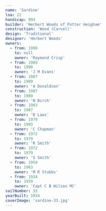 ```yaml
---
name: 'Sardine'
loa: 22
handicap: 994
builder: 'Herbert Woods of Potter Heigham'
construction: 'Wood (Carvel)'
design: 'Traditional'
designer: 'Herbert Woods'
owners:
  - from: 1990
    to: null
    owner: 'Raymond Crisp'
  - from: 1989
    to: 1990
    owner: 'J M Evans'
  - from: 1987
    to: 1989
    owner: 'A Donaldson'
  - from: 1987
    to: 1989
    owner: 'N Birch'
  - from: 1983
    to: 1987
    owner: 'D Laws'
  - from: 1979
    to: 1983
    owner: 'C Chapman'
  - from: 1972
    to: 1979
    owner: 'R Smith'
  - from: 1972
    to: 1979
    owner: 'S Smith'
  - from: 1959
    to: 1963
    owner: 'M R Stubbs'
  - from: 1934
    to: 1959
    owner: 'Capt C B Wilson MC'
sailNumber: 33
yearBuilt: 1934
coverImage: 'sardine-33.jpg'
---
```

